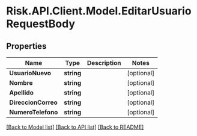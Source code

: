 # Risk.API.Client.Model.EditarUsuarioRequestBody

## Properties

Name | Type | Description | Notes
------------ | ------------- | ------------- | -------------
**UsuarioNuevo** | **string** |  | [optional] 
**Nombre** | **string** |  | [optional] 
**Apellido** | **string** |  | [optional] 
**DireccionCorreo** | **string** |  | [optional] 
**NumeroTelefono** | **string** |  | [optional] 

[[Back to Model list]](../README.md#documentation-for-models) [[Back to API list]](../README.md#documentation-for-api-endpoints) [[Back to README]](../README.md)

